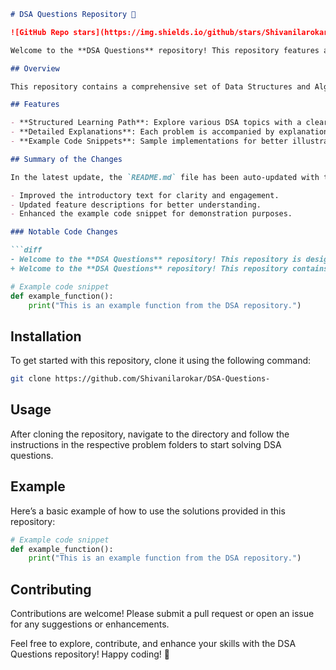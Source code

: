 ```markdown
# DSA Questions Repository 🚀

![GitHub Repo stars](https://img.shields.io/github/stars/Shivanilarokar/DSA-Questions-) ![GitHub forks](https://img.shields.io/github/forks/Shivanilarokar/DSA-Questions-) ![GitHub issues](https://img.shields.io/github/issues/Shivanilarokar/DSA-Questions-)

Welcome to the **DSA Questions** repository! This repository features a comprehensive set of DSA questions 🤖, solutions, and explanations aimed at providing a structured learning path for developers.

## Overview

This repository contains a comprehensive set of Data Structures and Algorithms (DSA) problems designed to enhance your programming skills. It serves as an excellent resource for learning, practicing, and mastering the concepts of DSA.

## Features

- **Structured Learning Path**: Explore various DSA topics with a clear organization of questions and solutions.
- **Detailed Explanations**: Each problem is accompanied by explanations and solutions to enhance understanding.
- **Example Code Snippets**: Sample implementations for better illustration of concepts.

## Summary of the Changes

In the latest update, the `README.md` file has been auto-updated with the following changes:

- Improved the introductory text for clarity and engagement.
- Updated feature descriptions for better understanding.
- Enhanced the example code snippet for demonstration purposes.

### Notable Code Changes

```diff
- Welcome to the **DSA Questions** repository! This repository is designed to help developers enhance their problem-solving skills by providing a structured set of DSA problems, solutions, and explanations. 🤖
+ Welcome to the **DSA Questions** repository! This repository contains a collection of Data Structures and Algorithms (DSA) problems designed to enhance your programming skills.
```

```python
# Example code snippet
def example_function():
    print("This is an example function from the DSA repository.")
```

## Installation

To get started with this repository, clone it using the following command:

```bash
git clone https://github.com/Shivanilarokar/DSA-Questions-
```

## Usage

After cloning the repository, navigate to the directory and follow the instructions in the respective problem folders to start solving DSA questions.

## Example

Here’s a basic example of how to use the solutions provided in this repository:

```python
# Example code snippet
def example_function():
    print("This is an example function from the DSA repository.")
```

## Contributing

Contributions are welcome! Please submit a pull request or open an issue for any suggestions or enhancements.

Feel free to explore, contribute, and enhance your skills with the DSA Questions repository! Happy coding! 🎉
```